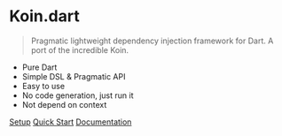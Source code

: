 # Koin.dart

> Pragmatic lightweight dependency injection framework for Dart. A port of the incredible Koin.

- Pure Dart
- Simple DSL & Pragmatic API
- Easy to use
- No code generation, just run it
- Not depend on context

[Setup](setup/index)
[Quick Start](quickstart/android)
[Documentation](getting-started/starting-koin)
